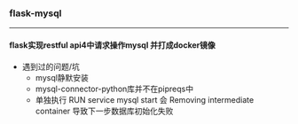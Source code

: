 ### flask-mysql
---
#### flask实现restful api4中请求操作mysql 并打成docker镜像 
* 遇到过的问题/坑
    * mysql静默安装
    * mysql-connector-python库并不在pipreqs中
    * 单独执行 RUN service mysql start 会 Removing intermediate container 导致下一步数据库初始化失败